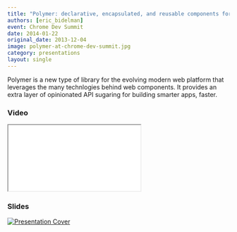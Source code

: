 ```yaml
---
title: "Polymer: declarative, encapsulated, and reusable components for the web"
authors: [eric_bidelman]
event: Chrome Dev Summit
date: 2014-01-22
original_date: 2013-12-04
image: polymer-at-chrome-dev-summit.jpg
category: presentations
layout: single
---
```


Polymer is a new type of library for the evolving modern web platform that
leverages the many technlogies behind web components. It provides an extra layer
of opinionated API sugaring for building smarter apps, faster.

<!-- Excerpt -->

### Video

<div class="iframe-wrap">
    <iframe src="//www.youtube.com/embed/DH1vTVkqCDQ" itemprop="video"></iframe>
</div>

### Slides

<a href="http://html5-demos.appspot.com/static/cds2013/index.html">
    <img src="../../img/stories/polymer-at-chrome-dev-summit-cover.jpg" alt="Presentation Cover">
</a>
